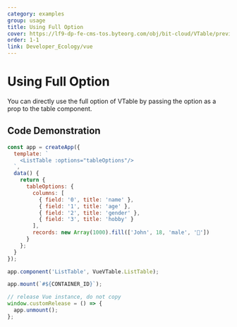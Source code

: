 ```yaml
---
category: examples
group: usage
title: Using Full Option
cover: https://lf9-dp-fe-cms-tos.byteorg.com/obj/bit-cloud/VTable/preview/vue-default.png
order: 1-1
link: Developer_Ecology/vue
---
```


# Using Full Option

You can directly use the full option of VTable by passing the option as a prop to the table component.

## Code Demonstration

```javascript livedemo template=vtable-vue
const app = createApp({
  template: `
    <ListTable :options="tableOptions"/>
  `,
  data() {
    return {
      tableOptions: {
        columns: [
          { field: '0', title: 'name' },
          { field: '1', title: 'age' },
          { field: '2', title: 'gender' },
          { field: '3', title: 'hobby' }
        ],
        records: new Array(1000).fill(['John', 18, 'male', '🏀'])
      }
    };
  }
});

app.component('ListTable', VueVTable.ListTable);

app.mount(`#${CONTAINER_ID}`);

// release Vue instance, do not copy
window.customRelease = () => {
  app.unmount();
};
```
